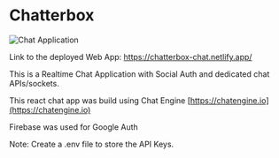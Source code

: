 # Chatterbox

![Chat Application](https://i.ibb.co/GJwyy9m/Bv9-Js3-QLOLY-HD.jpg)

Link to the deployed Web App: https://chatterbox-chat.netlify.app/

This is a Realtime Chat Application with Social Auth and dedicated chat APIs/sockets.

This react chat app was build using Chat Engine [https://chatengine.io](https://chatengine.io)

Firebase was used for Google Auth

Note: Create a .env file to store the API Keys.

